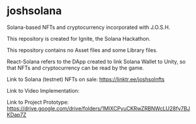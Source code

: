 # joshsolana
Solana-based NFTs and cryptocurrency incorporated with J.O.S.H. 

This repository is created for Ignite, the Solana Hackathon. 

This repository contains no Asset files and some Library files.

React-Solana refers to the DApp created to link Solana Wallet to Unity, so that NFTs and cryptocurrency can be read by the game.



Link to Solana (testnet) NFTs on sale: https://linktr.ee/joshsolnfts

Link to Video Implementation:

Link to Project Prototype: https://drive.google.com/drive/folders/1MlXCPyuCKRwZRBNWcLU28fy7BJKDap7Z
